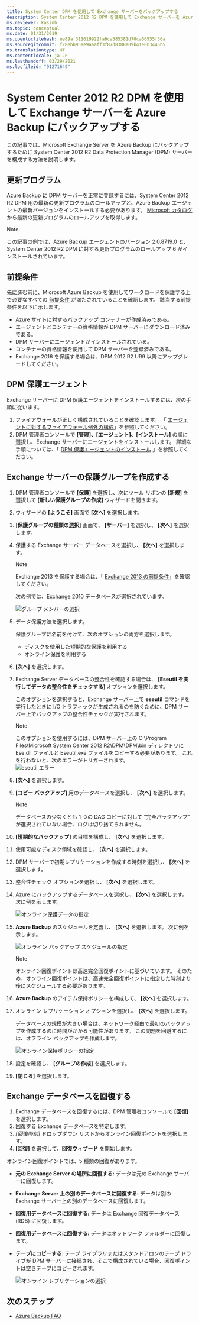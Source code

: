 ```yaml
---
title: System Center DPM を使用して Exchange サーバーをバックアップする
description: System Center 2012 R2 DPM を使用して Exchange サーバーを Azure Backup にバックアップする方法について説明する
ms.reviewer: kasinh
ms.topic: conceptual
ms.date: 01/31/2019
ms.openlocfilehash: ee89af311619922fa6ca585381d70ca66955f36a
ms.sourcegitcommit: f28ebb95ae9aaaff3f87d8388a09b41e0b3445b5
ms.translationtype: HT
ms.contentlocale: ja-JP
ms.lasthandoff: 03/29/2021
ms.locfileid: "91271649"
---
```

# <a name="back-up-an-exchange-server-to-azure-backup-with-system-center-2012-r2-dpm"></a>System Center 2012 R2 DPM を使用して Exchange サーバーを Azure Backup にバックアップする

この記事では、Microsoft Exchange Server を Azure Backup にバックアップするために System Center 2012 R2 Data Protection Manager (DPM) サーバーを構成する方法を説明します。  

## <a name="updates"></a>更新プログラム

Azure Backup に DPM サーバーを正常に登録するには、System Center 2012 R2 DPM 用の最新の更新プログラムのロールアップと、Azure Backup エージェントの最新バージョンをインストールする必要があります。 [Microsoft カタログ](https://catalog.update.microsoft.com/v7/site/Search.aspx?q=System%20Center%202012%20R2%20Data%20protection%20manager)から最新の更新プログラムのロールアップを取得します。

> [!NOTE]
> この記事の例では、Azure Backup エージェントのバージョン 2.0.8719.0 と、System Center 2012 R2 DPM に対する更新プログラムのロールアップ 6 がインストールされています。
>
>

## <a name="prerequisites"></a>前提条件

先に進む前に、Microsoft Azure Backup を使用してワークロードを保護する上で必要なすべての [前提条件](backup-azure-dpm-introduction.md#prerequisites-and-limitations) が満たされていることを確認します。 該当する前提条件を以下に示します。

* Azure サイトに対するバックアップ コンテナーが作成済みである。
* エージェントとコンテナーの資格情報が DPM サーバーにダウンロード済みである。
* DPM サーバーにエージェントがインストールされている。
* コンテナーの資格情報を使用して DPM サーバーを登録済みである。
* Exchange 2016 を保護する場合は、DPM 2012 R2 UR9 以降にアップグレードしてください。

## <a name="dpm-protection-agent"></a>DPM 保護エージェント

Exchange サーバーに DPM 保護エージェントをインストールするには、次の手順に従います。

1. ファイアウォールが正しく構成されていることを確認します。 「 [エージェントに対するファイアウォール例外の構成](/system-center/dpm/configure-firewall-settings-for-dpm)」を参照してください。
2. DPM 管理者コンソールで **[管理]、[エージェント]、[インストール]** の順に選択し、Exchange サーバーにエージェントをインストールします。 詳細な手順については、「 [DPM 保護エージェントのインストール](/system-center/dpm/deploy-dpm-protection-agent) 」を参照してください。

## <a name="create-a-protection-group-for-the-exchange-server"></a>Exchange サーバーの保護グループを作成する

1. DPM 管理者コンソールで **[保護]** を選択し、次にツール リボンの **[新規]** を選択して **[新しい保護グループの作成]** ウィザードを開きます。
2. ウィザードの **[ようこそ]** 画面で **[次へ]** を選択します。
3. [**保護グループの種類の選択]** 画面で、 **[サーバー]** を選択し、 **[次へ]** を選択します。
4. 保護する Exchange サーバー データベースを選択し、 **[次へ]** を選択します。

   > [!NOTE]
   > Exchange 2013 を保護する場合は、「 [Exchange 2013 の前提条件](/system-center/dpm/back-up-exchange)」を確認してください。
   >
   >

    次の例では、Exchange 2010 データベースが選択されています。

    ![グループ メンバーの選択](./media/backup-azure-backup-exchange-server/select-group-members.png)
5. データ保護方法を選択します。

    保護グループに名前を付けて、次のオプションの両方を選択します。

   * ディスクを使用した短期的な保護を利用する
   * オンライン保護を利用する
6. **[次へ]** を選択します。
7. Exchange Server データベースの整合性を確認する場合は、 **[Eseutil を実行してデータの整合性をチェックする]** オプションを選択します。

    このオプションを選択すると、Exchange サーバー上で **eseutil** コマンドを実行したときに I/O トラフィックが生成されるのを防ぐために、DPM サーバー上でバックアップの整合性チェックが実行されます。

   > [!NOTE]
   > このオプションを使用するには、DPM サーバー上の C:\Program Files\Microsoft System Center 2012 R2\DPM\DPM\bin ディレクトリに Ese.dll ファイルと Eseutil.exe ファイルをコピーする必要があります。 これを行わないと、次のエラーがトリガーされます。  
   > ![eseutil エラー](./media/backup-azure-backup-exchange-server/eseutil-error.png)
   >
   >
8. **[次へ]** を選択します。
9. **[コピー バックアップ]** 用のデータベースを選択し、 **[次へ]** を選択します。

   > [!NOTE]
   > データベースの少なくとも 1 つの DAG コピーに対して "完全バックアップ" が選択されていない場合、ログは切り捨てられません。
   >
   >
10. **[短期的なバックアップ]** の目標を構成し、 **[次へ]** を選択します。
11. 使用可能なディスク領域を確認し、 **[次へ]** を選択します。
12. DPM サーバーで初期レプリケーションを作成する時刻を選択し、 **[次へ]** を選択します。
13. 整合性チェック オプションを選択し、 **[次へ]** を選択します。
14. Azure にバックアップするデータベースを選択し、 **[次へ]** を選択します。 次に例を示します。

    ![オンライン保護データの指定](./media/backup-azure-backup-exchange-server/specify-online-protection-data.png)
15. **Azure Backup** のスケジュールを定義し、 **[次へ]** を選択します。 次に例を示します。

    ![オンライン バックアップ スケジュールの指定](./media/backup-azure-backup-exchange-server/specify-online-backup-schedule.png)

    > [!NOTE]
    > オンライン回復ポイントは高速完全回復ポイントに基づいています。 そのため、オンライン回復ポイントは、高速完全回復ポイントに指定した時刻より後にスケジュールする必要があります。
    >
    >
16. **Azure Backup** のアイテム保持ポリシーを構成して、 **[次へ]** を選択します。
17. オンライン レプリケーション オプションを選択し、 **[次へ]** を選択します。

    データベースの規模が大きい場合は、ネットワーク経由で最初のバックアップを作成するのに時間がかかる可能性があります。 この問題を回避するには、オフライン バックアップを作成します。  

    ![オンライン保持ポリシーの指定](./media/backup-azure-backup-exchange-server/specify-online-retention-policy.png)
18. 設定を確認し、 **[グループの作成]** を選択します。
19. **[閉じる]** を選択します。

## <a name="recover-the-exchange-database"></a>Exchange データベースを回復する

1. Exchange データベースを回復するには、DPM 管理者コンソールで **[回復]** を選択します。
2. 回復する Exchange データベースを特定します。
3. *[回復時刻]* ドロップダウン リストからオンライン回復ポイントを選択します。
4. **[回復]** を選択して、**回復ウィザード** を開始します。

オンライン回復ポイントでは、5 種類の回復があります。

* **元の Exchange Server の場所に回復する:** データは元の Exchange サーバーに回復します。
* **Exchange Server 上の別のデータベースに回復する:** データは別の Exchange サーバー上の別のデータベースに回復します。
* **回復用データベースに回復する:** データは Exchange 回復データベース (RDB) に回復します。
* **回復用データベースに回復する:** データはネットワーク フォルダーに回復します。
* **テープにコピーする:** テープ ライブラリまたはスタンドアロンのテープ ドライブが DPM サーバーに接続され、そこで構成されている場合、回復ポイントは空きテープにコピーされます。

    ![オンライン レプリケーションの選択](./media/backup-azure-backup-exchange-server/choose-online-replication.png)

## <a name="next-steps"></a>次のステップ

* [Azure Backup FAQ](backup-azure-backup-faq.md)
